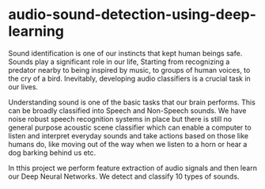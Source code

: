 # audio-sound-detection-using-deep-learning
Sound identification is one of our instincts that kept human beings safe. Sounds play a significant role in our life, Starting from recognizing a predator nearby to being inspired by music, to groups of human voices, to the cry of a bird. Inevitably, developing audio classifiers is a crucial task in our lives.

Understanding sound is one of the basic tasks that our brain performs. This can be broadly classified into Speech and Non-Speech sounds. We have noise robust speech recognition systems in place but there is still no general purpose acoustic scene classifier which can enable a computer to listen and interpret everyday sounds and take actions based on those like humans do, like moving out of the way when we listen to a horn or hear a dog barking behind us etc.

In tthis project we perform feature extraction of audio signals and then learn our Deep Neural Networks. We detect  and classify 10 types of sounds.

